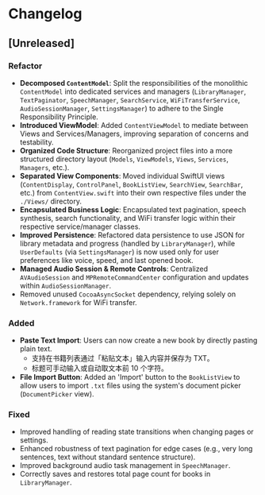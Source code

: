 # Changelog

## [Unreleased]

### Refactor

* **Decomposed `ContentModel`**: Split the responsibilities of the monolithic `ContentModel` into dedicated services and managers (`LibraryManager`, `TextPaginator`, `SpeechManager`, `SearchService`, `WiFiTransferService`, `AudioSessionManager`, `SettingsManager`) to adhere to the Single Responsibility Principle.
* **Introduced ViewModel**: Added `ContentViewModel` to mediate between Views and Services/Managers, improving separation of concerns and testability.
* **Organized Code Structure**: Reorganized project files into a more structured directory layout (`Models`, `ViewModels`, `Views`, `Services`, `Managers`, etc.).
* **Separated View Components**: Moved individual SwiftUI views (`ContentDisplay`, `ControlPanel`, `BookListView`, `SearchView`, `SearchBar`, etc.) from `ContentView.swift` into their own respective files under the `./Views/` directory.
* **Encapsulated Business Logic**: Encapsulated text pagination, speech synthesis, search functionality, and WiFi transfer logic within their respective service/manager classes.
* **Improved Persistence**: Refactored data persistence to use JSON for library metadata and progress (handled by `LibraryManager`), while `UserDefaults` (via `SettingsManager`) is now used only for user preferences like voice, speed, and last opened book.
* **Managed Audio Session & Remote Controls**: Centralized `AVAudioSession` and `MPRemoteCommandCenter` configuration and updates within `AudioSessionManager`.
* Removed unused `CocoaAsyncSocket` dependency, relying solely on `Network.framework` for WiFi transfer.

### Added

* **Paste Text Import**: Users can now create a new book by directly pasting plain text.  
  * 支持在书籍列表通过「粘贴文本」输入内容并保存为 TXT。  
  * 标题可手动输入或自动取文本前 10 个字符。
* **File Import Button**: Added an 'Import' button to the `BookListView` to allow users to import `.txt` files using the system's document picker (`DocumentPicker` view).

### Fixed

* Improved handling of reading state transitions when changing pages or settings.
* Enhanced robustness of text pagination for edge cases (e.g., very long sentences, text without standard sentence structure).
* Improved background audio task management in `SpeechManager`.
* Correctly saves and restores total page count for books in `LibraryManager`. 